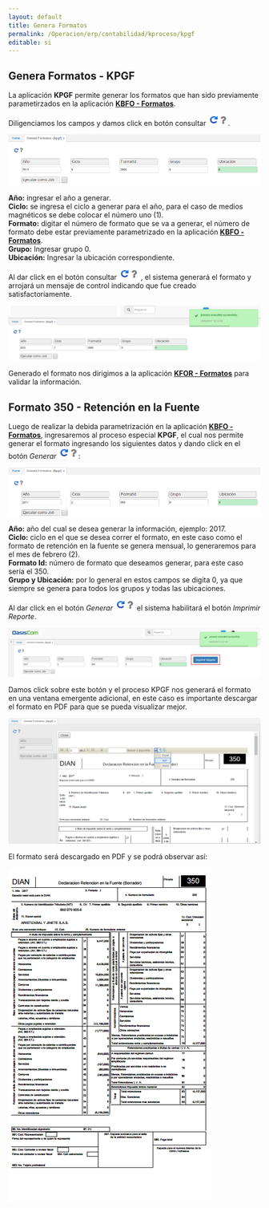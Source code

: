```yaml
---
layout: default
title: Genera Formatos
permalink: /Operacion/erp/contabilidad/kproceso/kpgf
editable: si
---
```


## Genera Formatos - KPGF

La aplicación **KPGF** permite generar los formatos que han sido previamente parametirzados en la aplicación [**KBFO - Formatos**](https://github.com/OasisCom/Docs/blob/master/Operacion/erp/contabilidad/kbasica/kbfo.md).  

Diligenciamos los campos y damos click en botón consultar ![](actualizar.png).  

![](KPGF1.png)


**Año:** ingresar el año a generar.  
**Ciclo:** se ingresa el ciclo a generar para el año, para el caso de medios magnéticos se debe colocar el número uno (1).  
**Formato:** digitar el número de formato que se va a generar, el número de formato debe estar previamente parametrizado en la aplicación [**KBFO - Formatos**](https://github.com/OasisCom/Docs/blob/master/Operacion/erp/contabilidad/kbasica/kbfo.md).  
**Grupo:** Ingresar grupo 0.  
**Ubicación:** Ingresar la ubicación correspondiente.  

Al dar click en el botón consultar ![](actualizar.png) , el sistema generará el formato y arrojará un mensaje de control indicando que fue creado satisfactoriamente.  


![](KPGF2.png)

Generado el formato nos dirigimos a la aplicación [**KFOR - Formatos**](https://github.com/OasisCom/Docs/blob/master/Operacion/erp/contabilidad/kformatos/kfor.md) para validar la información.  


## Formato 350 - Retención en la Fuente

Luego de realizar la debida parametrización en la aplicación [**KBFO - Formatos**](https://github.com/OasisCom/Docs/blob/master/Operacion/erp/contabilidad/kbasica/kbfo.md), ingresaremos al proceso especial **KPGF**, el cual nos permite generar el formato ingresando los siguientes datos y dando click en el botón _Generar_ ![](actualizar.png):  


![](KPGF350.png)


**Año:** año del cual se desea generar la información, ejemplo: 2017.  
**Ciclo:** ciclo en el que se desea correr el formato, en este caso como el formato de retención en la fuente se genera mensual, lo generaremos para el mes de febrero (2).  
**Formato Id:** número de formato que deseamos generar, para este caso sería el 350.  
**Grupo y Ubicación:** por lo general en estos campos se digita 0, ya que siempre se genera para todos los grupos y todas las ubicaciones.  

Al dar click en el botón _Generar_ ![](actualizar.png) el sistema habilitará el botón _Imprimir Reporte_.  


![](kpgfimprimir.png)


Damos click sobre este botón y el proceso KPGF nos generará el formato en una ventana emergente adicional, en este caso es importante descargar el formato en PDF para que se pueda visualizar mejor.  

![](KPGF3501.png)


El formato será descargado en PDF y se podrá observar así:  


![](pdf350.png)



